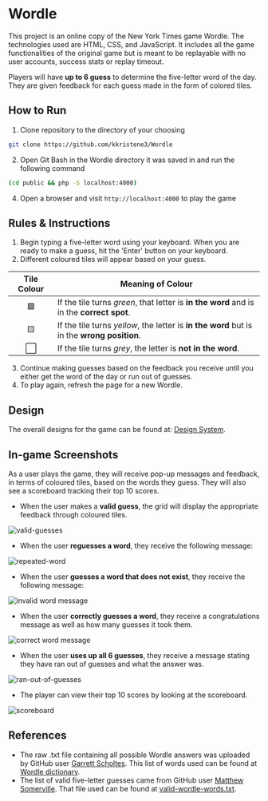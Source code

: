 # Wordle

This project is an online copy of the New York Times game Wordle. The technologies used are HTML, CSS, and JavaScript. It includes all the game functionalities of the original game but is meant to be replayable with no user accounts, success stats or replay timeout.

Players will have **up to 6 guess** to determine the five-letter word of the day. They are given feedback for each guess made in the form of colored tiles.

## How to Run
1. Clone repository to the directory of your choosing
```bash
git clone https://github.com/kkristene3/Wordle
```
2. Open Git Bash in the Wordle directory it was saved in and run the following command
```bash
(cd public && php -S localhost:4000)
```
4. Open a browser and visit `http://localhost:4000` to play the game

## Rules & Instructions

1. Begin typing a five-letter word using your keyboard. When you are ready to make a guess, hit the 'Enter' button on your keyboard.
2. Different coloured tiles will appear based on your guess.

| Tile Colour | Meaning of Colour
| :---: | ---
| 🟩 | If the tile turns *green*, that letter is **in the word** and is in the **correct spot**. 
| 🟨    | If the tile turns *yellow*, the letter is **in the word** but is in the **wrong position**. 
| ⬜ | If the tile turns *grey*, the letter is **not in the word**.
3. Continue making guesses based on the feedback you receive until you either get the word of the day or run out of guesses.
4. To play again, refresh the page for a new Wordle.

## Design

The overall designs for the game can be found at: [Design System](docs/design_system.md).

## In-game Screenshots
As a user plays the game, they will receive pop-up messages and feedback, in terms of coloured tiles, based on the words they guess. They will also see a scoreboard tracking their top 10 scores.

- When the user makes a **valid guess**, the grid will display the appropriate feedback through coloured tiles.

![valid-guesses](imgs/feedback.png)

- When the user **reguesses a word**, they receive the following message:

![repeated-word](imgs/repeated-word.png)

- When the user **guesses a word that does not exist**, they receive the following message:

![invalid word message](imgs/invalid-word.png)

- When the user **correctly guesses a word**, they receive a congratulations message as well as how many guesses it took them.

![correct word message](imgs/guessed-word.png)

- When the user **uses up all 6 guesses**, they receive a message stating they have ran out of guesses and what the answer was.

![ran-out-of-guesses](imgs/ran-out-of-guesses.png)

- The player can view their top 10 scores by looking at the scoreboard.

![scoreboard](imgs/scoreboard.png)

## References
- The raw .txt file containing all possible Wordle answers was uploaded by GitHub user [Garrett Scholtes](https://gist.github.com/scholtes). This list of words used can be found at [Wordle dictionary](https://gist.github.com/scholtes/94f3c0303ba6a7768b47583aff36654d).
- The list of valid five-letter guesses came from GitHub user [Matthew Somerville](https://gist.github.com/dracos). That file used can be found at [valid-wordle-words.txt](https://gist.github.com/dracos/dd0668f281e685bad51479e5acaadb93).
